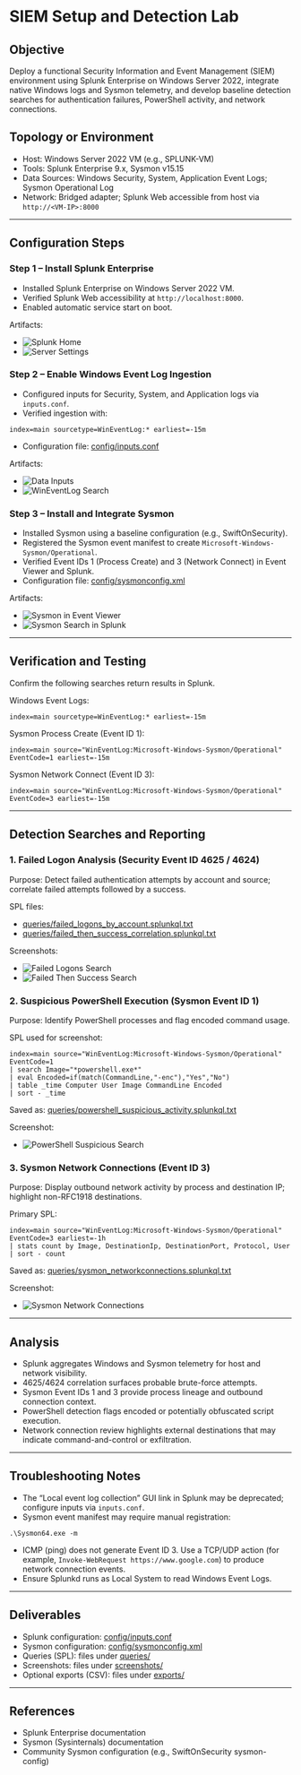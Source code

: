 # SIEM Setup and Detection Lab

## Objective
Deploy a functional Security Information and Event Management (SIEM) environment using Splunk Enterprise on Windows Server 2022, integrate native Windows logs and Sysmon telemetry, and develop baseline detection searches for authentication failures, PowerShell activity, and network connections.

## Topology or Environment
- Host: Windows Server 2022 VM (e.g., SPLUNK-VM)
- Tools: Splunk Enterprise 9.x, Sysmon v15.15
- Data Sources: Windows Security, System, Application Event Logs; Sysmon Operational Log
- Network: Bridged adapter; Splunk Web accessible from host via `http://<VM-IP>:8000`

---

## Configuration Steps

### Step 1 – Install Splunk Enterprise
- Installed Splunk Enterprise on Windows Server 2022 VM.
- Verified Splunk Web accessibility at `http://localhost:8000`.
- Enabled automatic service start on boot.

Artifacts:
- ![Splunk Home](./screenshots/splunk_home_2025-10-23.png)
- ![Server Settings](./screenshots/server_settings_2025-10-23.png)

### Step 2 – Enable Windows Event Log Ingestion
- Configured inputs for Security, System, and Application logs via `inputs.conf`.
- Verified ingestion with:
```
index=main sourcetype=WinEventLog:* earliest=-15m
```
- Configuration file: [config/inputs.conf](./config/inputs.conf)

Artifacts:
- ![Data Inputs](./screenshots/data_inputs_2025-10-23.png)
- ![WinEventLog Search](./screenshots/wineventlog_search_2025-10-23.png)

### Step 3 – Install and Integrate Sysmon
- Installed Sysmon using a baseline configuration (e.g., SwiftOnSecurity).
- Registered the Sysmon event manifest to create `Microsoft-Windows-Sysmon/Operational`.
- Verified Event IDs 1 (Process Create) and 3 (Network Connect) in Event Viewer and Splunk.
- Configuration file: [config/sysmonconfig.xml](./config/sysmonconfig.xml)

Artifacts:
- ![Sysmon in Event Viewer](./screenshots/sysmon_eventviewer_2025-10-23.png)
- ![Sysmon Search in Splunk](./screenshots/sysmon_search_2025-10-23.png)

---

## Verification and Testing
Confirm the following searches return results in Splunk.

Windows Event Logs:
```
index=main sourcetype=WinEventLog:* earliest=-15m
```

Sysmon Process Create (Event ID 1):
```
index=main source="WinEventLog:Microsoft-Windows-Sysmon/Operational" EventCode=1 earliest=-15m
```

Sysmon Network Connect (Event ID 3):
```
index=main source="WinEventLog:Microsoft-Windows-Sysmon/Operational" EventCode=3 earliest=-15m
```

---

## Detection Searches and Reporting

### 1. Failed Logon Analysis (Security Event ID 4625 / 4624)
Purpose: Detect failed authentication attempts by account and source; correlate failed attempts followed by a success.

SPL files:
- [queries/failed_logons_by_account.splunkql.txt](./queries/failed_logons_by_account.splunkql.txt)
- [queries/failed_then_success_correlation.splunkql.txt](./queries/failed_then_success_correlation.splunkql.txt)

Screenshots:
- ![Failed Logons Search](./screenshots/failed_logons_search.png)
- ![Failed Then Success Search](./screenshots/failed_then_success_search.png)

### 2. Suspicious PowerShell Execution (Sysmon Event ID 1)
Purpose: Identify PowerShell processes and flag encoded command usage.

SPL used for screenshot:
```
index=main source="WinEventLog:Microsoft-Windows-Sysmon/Operational" EventCode=1
| search Image="*powershell.exe*"
| eval Encoded=if(match(CommandLine,"-enc"),"Yes","No")
| table _time Computer User Image CommandLine Encoded
| sort - _time
```

Saved as: [queries/powershell_suspicious_activity.splunkql.txt](./queries/powershell_suspicious_activity.splunkql.txt)

Screenshot:
- ![PowerShell Suspicious Search](./screenshots/powershell_suspicious_search.png)

### 3. Sysmon Network Connections (Event ID 3)
Purpose: Display outbound network activity by process and destination IP; highlight non-RFC1918 destinations.

Primary SPL:
```
index=main source="WinEventLog:Microsoft-Windows-Sysmon/Operational" EventCode=3 earliest=-1h
| stats count by Image, DestinationIp, DestinationPort, Protocol, User
| sort - count
```

Saved as: [queries/sysmon_networkconnections.splunkql.txt](./queries/sysmon_networkconnections.splunkql.txt)

Screenshot:
- ![Sysmon Network Connections](./screenshots/sysmon_networkconnections_search.png)

---

## Analysis
- Splunk aggregates Windows and Sysmon telemetry for host and network visibility.
- 4625/4624 correlation surfaces probable brute-force attempts.
- Sysmon Event IDs 1 and 3 provide process lineage and outbound connection context.
- PowerShell detection flags encoded or potentially obfuscated script execution.
- Network connection review highlights external destinations that may indicate command-and-control or exfiltration.

---

## Troubleshooting Notes
- The “Local event log collection” GUI link in Splunk may be deprecated; configure inputs via `inputs.conf`.
- Sysmon event manifest may require manual registration:
```
.\Sysmon64.exe -m
```
- ICMP (ping) does not generate Event ID 3. Use a TCP/UDP action (for example, `Invoke-WebRequest https://www.google.com`) to produce network connection events.
- Ensure Splunkd runs as Local System to read Windows Event Logs.

---

## Deliverables
- Splunk configuration: [config/inputs.conf](./config/inputs.conf)
- Sysmon configuration: [config/sysmonconfig.xml](./config/sysmonconfig.xml)
- Queries (SPL): files under [queries/](./queries/)
- Screenshots: files under [screenshots/](./screenshots/)
- Optional exports (CSV): files under [exports/](./exports/)

---

## References
- Splunk Enterprise documentation
- Sysmon (Sysinternals) documentation
- Community Sysmon configuration (e.g., SwiftOnSecurity sysmon-config)

